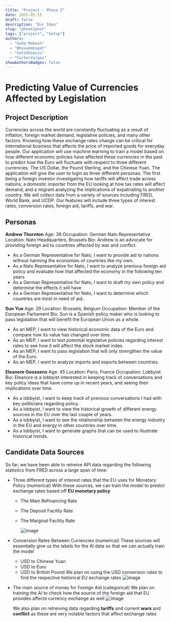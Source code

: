 ```yaml
---
title: "Project - Phase I"
date: 2025-05-15
draft: false
description: "Our Idea"
slug: "phase1post"
tags: ["project", "Setup"]
authors:
  - "Guha Mahesh"
  - "BhuvanHospet"
  - "SotaShimizu"
  - "CarterVargas"
showAuthorsBadges: false
---
```


# Predicting Value of Currencies Affected by Legislation

## Project Description

Currencies across the world are constantly fluctuating as a result of inflation, foreign market demand, legislative policies, and many other factors. Knowing how these exchange rates change can be critical for international business that affects the price of imported goods for everyday people. Our application will use machine learning to train a model based on how different economic policies have affected these currencies in the past to predict how the Euro will fluctuate with respect to three different currencies: The US Dollar, the Pound Sterling, and the Chinese Yuan. The application will give the user to login as three different personas. The first being a foreign investor investigating how tariffs will affect trade across nations; a domestic importer from the EU looking at how tax rates will affect demand; and a migrant analyzing the implications of expatriating to another country. We will collect data from a variety of sources including FRED, World Bank, and UCDP. Our features will include three types of interest rates, conversion rates, foreign aid, tariffs, and war.


## Personas

**Andrew Thornton** 
Age: 39 
Occupation: German Nato Representative 
Location: Nato Headquarters, Brussels
Bio: Andrew is an advocate for providing foreign aid to countries affected by war and conflict.

- As a German Representative for Nato, I want to provide aid to nations without harming the economies of countries like my own.
- As a Nato Representative for Nato, I want to analyze previous foreign aid policy and evaluate how that affected the economy in the following ten years
- As a German Representative for Nato, I want to draft my own policy and determine the effects it will have
- As a German Representative for Nato, I want to determine which countries are most in need of aid..


**Sun Yue** 
Age: 29 
Location: Brussels, Belgium
Occupation: Member of the European Parliament 
Bio: Sun is a Spanish policy maker who is looking to pass legislation that will benefit the European Union as a whole.

- As an MEP, I want to view historical economic data of the Euro and compare how its value has changed over time.
- As an MEP, I want to test potential legislative policies regarding interest rates to see how it will affect the stock market index.
- As an MEP, I want to pass legislation that will only strengthen the value of the Euro.
- As an MEP, I want to analyze imports and exports between countries.


**Eleanore Goossens** 
Age: 45
Location: Paris, France
Occupation: Lobbyist
Bio: Eleanore is a lobbyist interested in keeping track of conversations and key policy ideas that have come up in recent years, and seeing their implications over time.

- As a lobbyist, I want to keep track of previous conversations I had with key politicians regarding policy.
- As a lobbyist, I want to view the historical growth of different energy sources in the EU over the last couple of years.
- As a lobbyist, I want to see the relationship between the energy industry in the EU and energy in other countries over time.
- As a lobbyist, I want to generate graphs that can be used to illustrate historical trends.


## Candidate Data Sources

So far, we have been able to retreive API data regarding the following statistics from FRED across a large span of time:

- Three different types of interest rates that the EU uses for Monetary Policy (numerical)
  With these sources, we can train the model to predict exchange rates based off **EU monetary policy**

  - The Main Refinancing Rate
  - The Deposit Facility Rate
  - The Marginal Facility Rate

    ![image](https://i.ibb.co/dwTqw4V4/Screenshot-2025-05-20-at-4-16-29-PM.png)

- Conversion Rates Between Currencies (numerical)
  These sources will essentially give us the labels for the AI data so that we can actually train the model
  - USD to Chinese Yuan
  - USD to Euro
  - USD to British Pound
    We plan on using the USD conversion rates to find the respective historical EU exchange rates
    ![image](https://i.ibb.co/Pvf19JB2/Screenshot-2025-05-20-at-4-22-23-PM.png)
- The main source of money for Foreign Aid (categorical)
  We plan on training the AI to check how the source of the foreign aid that EU provides affects currency exchange as well
  ![image](https://i.ibb.co/twzFWy3K/foreign-Aid-Fin-Source.png)

  We also plan on retreiving data regarding **tariffs** and current **wars** and **conflict** as these are very notable factors that affect exchange rates

